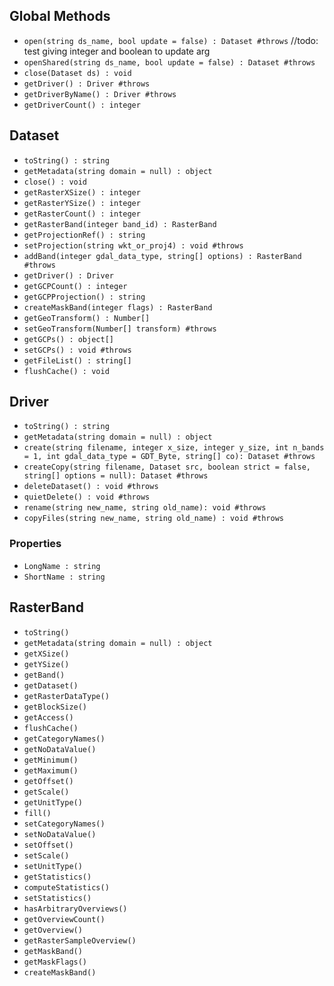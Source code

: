 ## Global Methods

- `open(string ds_name, bool update = false) : Dataset #throws` //todo: test giving integer and boolean to update arg
- `openShared(string ds_name, bool update = false) : Dataset #throws`
- `close(Dataset ds) : void`
- `getDriver() : Driver #throws`
- `getDriverByName() : Driver #throws`
- `getDriverCount() : integer`

## Dataset

- `toString() : string`
- `getMetadata(string domain = null) : object`
- `close() : void`
- `getRasterXSize() : integer`
- `getRasterYSize() : integer`
- `getRasterCount() : integer`
- `getRasterBand(integer band_id) : RasterBand`
- `getProjectionRef() : string`
- `setProjection(string wkt_or_proj4) : void #throws`
- `addBand(integer gdal_data_type, string[] options) : RasterBand #throws`
- `getDriver() : Driver`
- `getGCPCount() : integer`
- `getGCPProjection() : string`
- `createMaskBand(integer flags) : RasterBand`
- `getGeoTransform() : Number[]`
- `setGeoTransform(Number[] transform) #throws`
- `getGCPs() : object[]`
- `setGCPs() : void #throws`
- `getFileList() : string[]`
- `flushCache() : void`

## Driver

- `toString() : string`
- `getMetadata(string domain = null) : object`
- `create(string filename, integer x_size, integer y_size, int n_bands = 1, int gdal_data_type = GDT_Byte, string[] co): Dataset #throws`
- `createCopy(string filename, Dataset src, boolean strict = false, string[] options = null): Dataset #throws`
- `deleteDataset() : void #throws`
- `quietDelete() : void #throws`
- `rename(string new_name, string old_name): void #throws`
- `copyFiles(string new_name, string old_name) : void #throws`

### Properties

- `LongName : string`
- `ShortName : string`

## RasterBand

- `toString()`
- `getMetadata(string domain = null) : object`
- `getXSize()`
- `getYSize()`
- `getBand()`
- `getDataset()`
- `getRasterDataType()`
- `getBlockSize()`
- `getAccess()`
- `flushCache()`
- `getCategoryNames()`
- `getNoDataValue()`
- `getMinimum()`
- `getMaximum()`
- `getOffset()`
- `getScale()`
- `getUnitType()`
- `fill()`
- `setCategoryNames()`
- `setNoDataValue()`
- `setOffset()`
- `setScale()`
- `setUnitType()`
- `getStatistics()`
- `computeStatistics()`
- `setStatistics()`
- `hasArbitraryOverviews()`
- `getOverviewCount()`
- `getOverview()`
- `getRasterSampleOverview()`
- `getMaskBand()`
- `getMaskFlags()`
- `createMaskBand()`